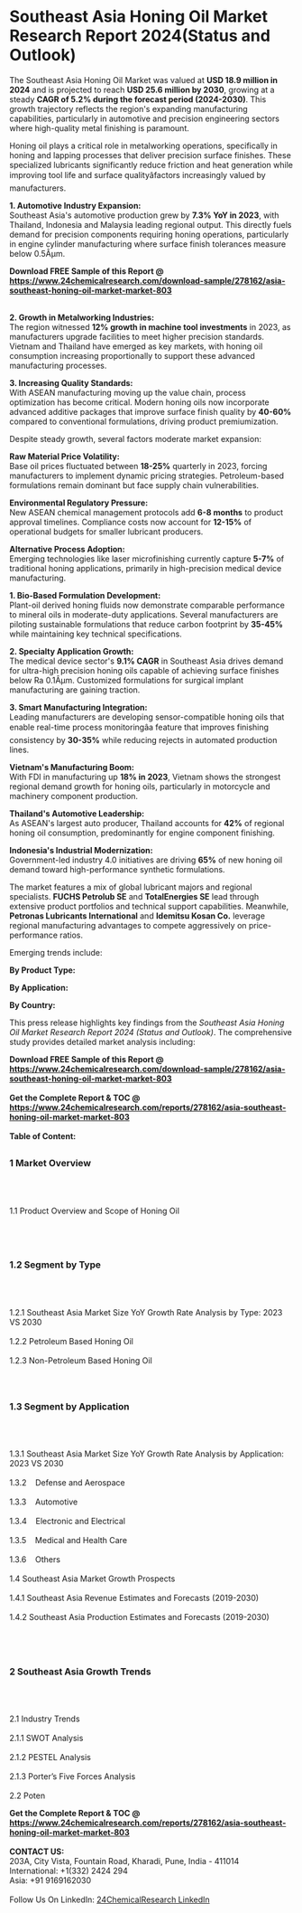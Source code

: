 <h1>Southeast Asia Honing Oil Market Research Report 2024(Status and Outlook)</h1><p>The Southeast Asia Honing Oil Market was valued at <strong>USD 18.9 million in 2024</strong> and is projected to reach <strong>USD 25.6 million by 2030</strong>, growing at a steady <strong>CAGR of 5.2% during the forecast period (2024-2030)</strong>. This growth trajectory reflects the region's expanding manufacturing capabilities, particularly in automotive and precision engineering sectors where high-quality metal finishing is paramount.</p><p>Honing oil plays a critical role in metalworking operations, specifically in honing and lapping processes that deliver precision surface finishes. These specialized lubricants significantly reduce friction and heat generation while improving tool life and surface qualityâfactors increasingly valued by manufacturers.</p><p><strong>1. Automotive Industry Expansion:</strong><br>
Southeast Asia's automotive production grew by <strong>7.3% YoY in 2023</strong>, with Thailand, Indonesia and Malaysia leading regional output. This directly fuels demand for precision components requiring honing operations, particularly in engine cylinder manufacturing where surface finish tolerances measure below 0.5Âµm.</p><div><b>Download FREE Sample of this Report @ 
            <a href="https://www.24chemicalresearch.com/download-sample/278162/asia-southeast-honing-oil-market-market-803">
            https://www.24chemicalresearch.com/download-sample/278162/asia-southeast-honing-oil-market-market-803</a></b></div><br><p><strong>2. Growth in Metalworking Industries:</strong><br>
The region witnessed <strong>12% growth in machine tool investments</strong> in 2023, as manufacturers upgrade facilities to meet higher precision standards. Vietnam and Thailand have emerged as key markets, with honing oil consumption increasing proportionally to support these advanced manufacturing processes.</p><p><strong>3. Increasing Quality Standards:</strong><br>
With ASEAN manufacturing moving up the value chain, process optimization has become critical. Modern honing oils now incorporate advanced additive packages that improve surface finish quality by <strong>40-60%</strong> compared to conventional formulations, driving product premiumization.</p><p>Despite steady growth, several factors moderate market expansion:</p><p><strong>Raw Material Price Volatility:</strong><br>
Base oil prices fluctuated between <strong>18-25%</strong> quarterly in 2023, forcing manufacturers to implement dynamic pricing strategies. Petroleum-based formulations remain dominant but face supply chain vulnerabilities.</p><p><strong>Environmental Regulatory Pressure:</strong><br>
New ASEAN chemical management protocols add <strong>6-8 months</strong> to product approval timelines. Compliance costs now account for <strong>12-15%</strong> of operational budgets for smaller lubricant producers.</p><p><strong>Alternative Process Adoption:</strong><br>
Emerging technologies like laser microfinishing currently capture <strong>5-7%</strong> of traditional honing applications, primarily in high-precision medical device manufacturing.</p><p><strong>1. Bio-Based Formulation Development:</strong><br>
Plant-oil derived honing fluids now demonstrate comparable performance to mineral oils in moderate-duty applications. Several manufacturers are piloting sustainable formulations that reduce carbon footprint by <strong>35-45%</strong> while maintaining key technical specifications.</p><p><strong>2. Specialty Application Growth:</strong><br>
The medical device sector's <strong>9.1% CAGR</strong> in Southeast Asia drives demand for ultra-high precision honing oils capable of achieving surface finishes below Ra 0.1Âµm. Customized formulations for surgical implant manufacturing are gaining traction.</p><p><strong>3. Smart Manufacturing Integration:</strong><br>
Leading manufacturers are developing sensor-compatible honing oils that enable real-time process monitoringâa feature that improves finishing consistency by <strong>30-35%</strong> while reducing rejects in automated production lines.</p><p><strong>Vietnam's Manufacturing Boom:</strong><br>
With FDI in manufacturing up <strong>18% in 2023</strong>, Vietnam shows the strongest regional demand growth for honing oils, particularly in motorcycle and machinery component production.</p><p><strong>Thailand's Automotive Leadership:</strong><br>
As ASEAN's largest auto producer, Thailand accounts for <strong>42%</strong> of regional honing oil consumption, predominantly for engine component finishing.</p><p><strong>Indonesia's Industrial Modernization:</strong><br>
Government-led industry 4.0 initiatives are driving <strong>65%</strong> of new honing oil demand toward high-performance synthetic formulations.</p><p>The market features a mix of global lubricant majors and regional specialists. <strong>FUCHS Petrolub SE</strong> and <strong>TotalEnergies SE</strong> lead through extensive product portfolios and technical support capabilities. Meanwhile, <strong>Petronas Lubricants International</strong> and <strong>Idemitsu Kosan Co.</strong> leverage regional manufacturing advantages to compete aggressively on price-performance ratios.</p><p>Emerging trends include:</p><p><strong>By Product Type:</strong></p><p><strong>By Application:</strong></p><p><strong>By Country:</strong></p><p>This press release highlights key findings from the <em>Southeast Asia Honing Oil Market Research Report 2024 (Status and Outlook)</em>. The comprehensive study provides detailed market analysis including:</p><div><b>Download FREE Sample of this Report @ 
            <a href="https://www.24chemicalresearch.com/download-sample/278162/asia-southeast-honing-oil-market-market-803">
            https://www.24chemicalresearch.com/download-sample/278162/asia-southeast-honing-oil-market-market-803</a></b></div><br><div><b>Get the Complete Report & TOC @ 
            <a href="https://www.24chemicalresearch.com/reports/278162/asia-southeast-honing-oil-market-market-803">
            https://www.24chemicalresearch.com/reports/278162/asia-southeast-honing-oil-market-market-803</a></b></div><br>
            <b>Table of Content:</b><p><h2><span style="font-size:16px"><strong>1 Market Overview&nbsp;&nbsp; &nbsp;</strong></span></h2><br />
<br />
<p>1.1 Product Overview and Scope of Honing Oil&nbsp;</p><br />
<br />
<h2><strong><span style="font-size:16px">1.2 Segment by Type&nbsp;&nbsp; &nbsp;</span></strong></h2><br />
<br />
<p>1.2.1 Southeast Asia Market Size YoY Growth Rate Analysis by Type: 2023 VS 2030&nbsp;&nbsp; &nbsp;<br /><br />
1.2.2 Petroleum Based Honing Oil&nbsp;&nbsp; &nbsp;<br /><br />
1.2.3 Non-Petroleum Based Honing Oil<br /><br />
<br />
<h2><span style="font-size:16px"><strong>1.3 Segment by Application&nbsp;&nbsp;</strong></span></h2><br />
<br />
<p>1.3.1 Southeast Asia Market Size YoY Growth Rate Analysis by Application: 2023 VS 2030&nbsp;&nbsp; &nbsp;<br /><br />
1.3.2&nbsp;&nbsp; &nbsp;Defense and Aerospace<br /><br />
1.3.3&nbsp;&nbsp; &nbsp;Automotive<br /><br />
1.3.4&nbsp;&nbsp; &nbsp;Electronic and Electrical<br /><br />
1.3.5&nbsp;&nbsp; &nbsp;Medical and Health Care<br /><br />
1.3.6&nbsp;&nbsp; &nbsp;Others<br /><br />
1.4 Southeast Asia Market Growth Prospects&nbsp;&nbsp; &nbsp;<br /><br />
1.4.1 Southeast Asia Revenue Estimates and Forecasts (2019-2030)&nbsp;&nbsp; &nbsp;<br /><br />
1.4.2 Southeast Asia Production Estimates and Forecasts (2019-2030)&nbsp;&nbsp;</p><br />
<br />
<h2><span style="font-size:16px"><strong>2 Southeast Asia Growth Trends&nbsp;&nbsp; &nbsp;</strong></span></h2><br />
<br />
<p>2.1 Industry Trends&nbsp;&nbsp; &nbsp;<br /><br />
2.1.1 SWOT Analysis&nbsp;&nbsp; &nbsp;<br /><br />
2.1.2 PESTEL Analysis&nbsp;&nbsp; &nbsp;<br /><br />
2.1.3 Porter&rsquo;s Five Forces Analysis&nbsp;&nbsp; &nbsp;<br /><br />
2.2 Poten</p><div><b>Get the Complete Report & TOC @ 
            <a href="https://www.24chemicalresearch.com/reports/278162/asia-southeast-honing-oil-market-market-803">
            https://www.24chemicalresearch.com/reports/278162/asia-southeast-honing-oil-market-market-803</a></b></div><br><b>CONTACT US:</b><br>
            203A, City Vista, Fountain Road, Kharadi, Pune, India - 411014<br>
            International: +1(332) 2424 294<br>
            Asia: +91 9169162030 <br><br>
            Follow Us On LinkedIn: <a href="https://www.linkedin.com/company/24chemicalresearch/">24ChemicalResearch LinkedIn</a>